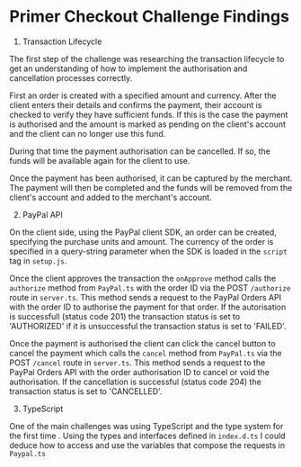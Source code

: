 # Primer Checkout Challenge Findings

1. Transaction Lifecycle

The first step of the challenge was researching the transaction lifecycle to get an understanding of how to implement the authorisation and cancellation processes correctly.

First an order is created with a specified amount and currency. 
After the client enters their details and confirms the payment, their account is checked to verify they have sufficient funds. If this is the case the payment is authorised and the amount is marked as pending on the client's account and the client can no longer use this fund.

During that time the payment authorisation can be cancelled. If so, the funds will be available again for the client to use.

Once the payment has been authorised, it can be captured by the merchant. The payment will then be completed and the funds will be removed from the client's account and added to the merchant's account.

2. PayPal API

On the client side, using the PayPal client SDK, an order can be created, specifying the purchase units and amount. The currency of the order is specified in a query-string parameter when the SDK is loaded in the `script` tag in `setup.js`.

Once the client approves the transaction the `onApprove` method calls the `authorize` method from `PayPal.ts` with the order ID via the POST `/authorize` route in `server.ts`. This method sends a request to the PayPal Orders API with the order ID to authorise the payment for that order. If the autorisation is successfull (status code 201) the transaction status is set to 'AUTHORIZED' if it is unsuccessful the transaction status is set to 'FAILED'.

Once the payment is authorised the client can click the cancel button to cancel the payment which calls the `cancel` method from `PayPal.ts` via the POST `/cancel` route in `server.ts`. This method sends a request to the PayPal Orders API with the order authorisation ID to cancel or void the authorisation. If the cancellation is successful (status code 204)  the transaction status is set to 'CANCELLED'.

3. TypeScript

One of the main challenges was using TypeScript and the type system for the first time . 
Using the types and interfaces defined in `index.d.ts` I could deduce how to access and use the variables that compose the requests in `Paypal.ts`
